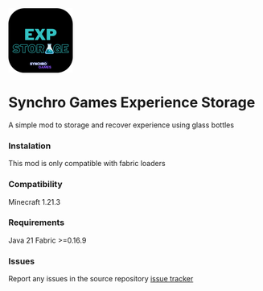 <img src="src/main/resources/assets/sg_exp_storage/sg_exp_storage_icon.png" width="128">

# Synchro Games Experience Storage

A simple mod to storage and recover experience using glass bottles

### Instalation

This mod is only compatible with fabric loaders

### Compatibility

Minecraft 1.21.3

### Requirements

Java 21
Fabric >=0.16.9

### Issues

Report any issues in the source repository [issue tracker](https://github.com/ArielM24/sg_exp_storage/issues)